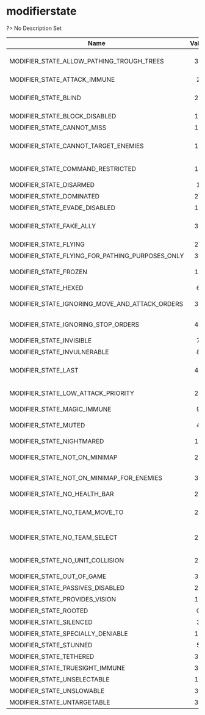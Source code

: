 # modifierstate
?> No Description Set

Name|Value|Description|Client
--|:--:|--|:--:
MODIFIER_STATE_ALLOW_PATHING_TROUGH_TREES|36|No Description Set|✔
MODIFIER_STATE_ATTACK_IMMUNE|2|攻击免疫|✔
MODIFIER_STATE_BLIND|29|No Description Set|✔
MODIFIER_STATE_BLOCK_DISABLED|12|禁用格挡|✔
MODIFIER_STATE_CANNOT_MISS|16|不会丢失|✔
MODIFIER_STATE_CANNOT_TARGET_ENEMIES|15|No Description Set|✔
MODIFIER_STATE_COMMAND_RESTRICTED|19|无法执行命令|✔
MODIFIER_STATE_DISARMED|1|缴械|✔
MODIFIER_STATE_DOMINATED|28|支配|✔
MODIFIER_STATE_EVADE_DISABLED|13|无法闪避|✔
MODIFIER_STATE_FAKE_ALLY|31|No Description Set|✔
MODIFIER_STATE_FLYING|23|飞行|✔
MODIFIER_STATE_FLYING_FOR_PATHING_PURPOSES_ONLY|32|贴地飞行|✔
MODIFIER_STATE_FROZEN|18|冰冻，动作会暂停|✔
MODIFIER_STATE_HEXED|6|妖术|✔
MODIFIER_STATE_IGNORING_MOVE_AND_ATTACK_ORDERS|35|无视移动与攻击指令|✔
MODIFIER_STATE_IGNORING_STOP_ORDERS|40|无视停止指令|✔
MODIFIER_STATE_INVISIBLE|7|隐身|✔
MODIFIER_STATE_INVULNERABLE|8|无敌|✔
MODIFIER_STATE_LAST|41|No Description Set|✔
MODIFIER_STATE_LOW_ATTACK_PRIORITY|21|低攻击优先级|✔
MODIFIER_STATE_MAGIC_IMMUNE|9|魔法免疫|✔
MODIFIER_STATE_MUTED|4|锁闭，禁用物品|✔
MODIFIER_STATE_NIGHTMARED|11|噩梦|✔
MODIFIER_STATE_NOT_ON_MINIMAP|20|没有小地图图标|✔
MODIFIER_STATE_NOT_ON_MINIMAP_FOR_ENEMIES|37|对敌人没有小地图图标|✔
MODIFIER_STATE_NO_HEALTH_BAR|22|没有生命条|✔
MODIFIER_STATE_NO_TEAM_MOVE_TO|25|No Description Set|✔
MODIFIER_STATE_NO_TEAM_SELECT|26|No Description Set|✔
MODIFIER_STATE_NO_UNIT_COLLISION|24|没有碰撞体积|✔
MODIFIER_STATE_OUT_OF_GAME|30|离开游戏|✔
MODIFIER_STATE_PASSIVES_DISABLED|27|禁用被动|✔
MODIFIER_STATE_PROVIDES_VISION|10|提供视野|✔
MODIFIER_STATE_ROOTED|0|缠绕|✔
MODIFIER_STATE_SILENCED|3|沉默|✔
MODIFIER_STATE_SPECIALLY_DENIABLE|17|反补|✔
MODIFIER_STATE_STUNNED|5|晕眩|✔
MODIFIER_STATE_TETHERED|39|束缚|✔
MODIFIER_STATE_TRUESIGHT_IMMUNE|33|真视免疫|✔
MODIFIER_STATE_UNSELECTABLE|14|不可选择|✔
MODIFIER_STATE_UNSLOWABLE|38|无法减速|✔
MODIFIER_STATE_UNTARGETABLE|34|无法被选择|✔
